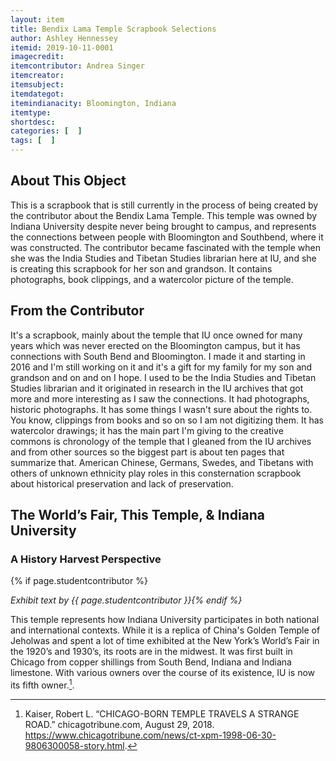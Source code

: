 ```yaml
---
layout: item
title: Bendix Lama Temple Scrapbook Selections
author: Ashley Hennessey
itemid: 2019-10-11-0001
imagecredit: 
itemcontributor: Andrea Singer
itemcreator: 
itemsubject: 
itemdategot: 
itemindianacity: Bloomington, Indiana
itemtype: 
shortdesc: 
categories: [  ]
tags: [  ]
---
```

## About This Object

This is a scrapbook that is still currently in the process of being created by the contributor about the Bendix Lama Temple. This temple was owned by Indiana University despite never being brought to campus, and represents the connections between people with Bloomington and Southbend, where it was constructed. The contributor became fascinated with the temple when she was the India Studies and Tibetan Studies librarian here at IU, and she is creating this scrapbook for her son and grandson. It contains photographs, book clippings, and a watercolor picture of the temple. 

## From the Contributor

<p class=blockquote style=’font-size:115%;’>It's a scrapbook, mainly about the temple that IU once owned for many years which was never erected on the Bloomington campus, but it has connections with South Bend and Bloomington. I made it and starting in 2016 and I'm still working on it and it's a gift for my family for my son and grandson and on and on I hope. I used to be the India Studies and Tibetan Studies librarian and it originated in research in the IU archives that got more and more interesting as I saw the connections. It had photographs, historic photographs. It has some things I wasn't sure about the rights to. You know, clippings from books and so on so I am not digitizing them. It has watercolor drawings; it has the main part I'm giving to the creative commons is chronology of the temple that I gleaned from the IU archives and from other sources so the biggest part is about ten pages that summarize that. American Chinese, Germans, Swedes, and Tibetans with others of unknown ethnicity play roles in this consternation scrapbook about historical preservation and lack of preservation.</p>

## The World’s Fair, This Temple, & Indiana University
### A History Harvest Perspective
{% if page.studentcontributor %}

*Exhibit text by {{ page.studentcontributor }}{% endif %}*

This temple represents how Indiana University participates in both national and international contexts. While it is a replica of  China's Golden Temple of Jeholwas and spent a lot of time exhibited at the New York’s World’s Fair in the 1920’s and 1930’s, its roots are in the midwest.  It was first built in Chicago from copper shillings from South Bend, Indiana and Indiana limestone. With various owners over the course of its existence, IU is now its fifth owner.[^1].

[^1]: Kaiser, Robert L. “CHICAGO-BORN TEMPLE TRAVELS A STRANGE ROAD.” chicagotribune.com, August 29, 2018. https://www.chicagotribune.com/news/ct-xpm-1998-06-30-9806300058-story.html.

